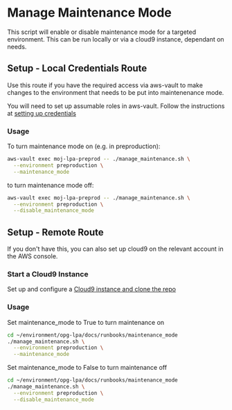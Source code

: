 # Manage Maintenance Mode

This script will enable or disable maintenance mode for a targeted environment.
This can be run locally or via a cloud9 instance, dependant on needs.

## Setup - Local Credentials Route

Use this route if you have the required access via aws-vault to make changes to the environment that needs to be put into maintenenance mode.

You will need to set up assumable roles in aws-vault. Follow the instructions at [setting up credentials](../setting-up-aws-credentials/setting-up-credentials.md)

### Usage

To turn maintenance mode on (e.g. in preproduction):

```sh
aws-vault exec moj-lpa-preprod -- ./manage_maintenance.sh \
  --environment preproduction \
  --maintenance_mode
```

to turn maintenance mode off:

```sh
aws-vault exec moj-lpa-preprod -- ./manage_maintenance.sh \
  --environment preproduction \
  --disable_maintenance_mode
```

## Setup - Remote Route

If you don't have this, you can also set up cloud9 on the relevant account in the AWS console.

### Start a Cloud9 Instance

Set up and configure a [Cloud9 instance and clone the repo](../cloud9/README.md)

### Usage

Set maintenance_mode to True to turn maintenance on

``` bash
cd ~/environment/opg-lpa/docs/runbooks/maintenance_mode
./manage_maintenance.sh \
  --environment preproduction \
  --maintenance_mode
```

Set maintenance_mode to False to turn maintenance off

``` bash
cd ~/environment/opg-lpa/docs/runbooks/maintenance_mode
./manage_maintenance.sh \
  --environment preproduction \
  --disable_maintenance_mode
```
